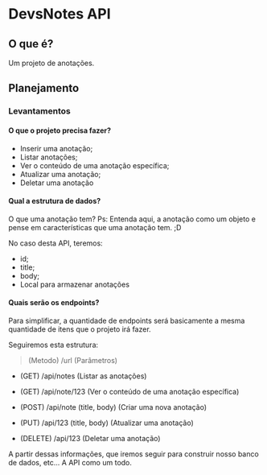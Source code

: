 # DevsNotes API

## O que é?

Um projeto de anotações.

## Planejamento

### Levantamentos

#### O que o projeto precisa fazer?

- Inserir uma anotação;
- Listar anotações;
- Ver o conteúdo de uma anotação específica;
- Atualizar uma anotação;
- Deletar uma anotação

#### Qual a estrutura de dados?

O que uma anotação tem?
Ps: Entenda aqui, a anotação como um objeto e pense em características que uma anotação tem. ;D

No caso desta API, teremos:

- id;
- title;
- body;
- Local para armazenar anotações

#### Quais serão os endpoints?

Para simplificar, a quantidade de endpoints será basicamente a mesma quantidade de itens que o projeto irá fazer.

Seguiremos esta estrutura:

> (Metodo) /url (Parâmetros)

- (GET) /api/notes (Listar as anotações)

- (GET) /api/note/123 (Ver o conteúdo de uma anotação específica)
- (POST) /api/note (title, body) (Criar uma nova anotação)
- (PUT) /api/123 (title, body) (Atualizar uma anotação)
- (DELETE) /api/123 (Deletar uma anotação)

A partir dessas informações, que iremos seguir para construir nosso banco de dados, etc... A API como um todo.
